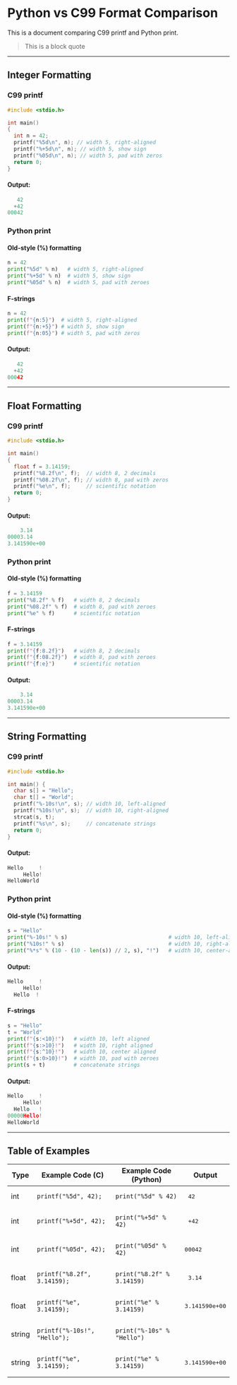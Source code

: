 # Python vs C99 Format Comparison
This is a document comparing C99 printf and Python print.
> This is a block quote


---
## Integer Formatting
### C99 printf
```C
#include <stdio.h>

int main()
{
  int n = 42;
  printf("%5d\n", n); // width 5, right-aligned
  printf("%+5d\n", n); // width 5, show sign
  printf("%05d\n", n); // width 5, pad with zeros
  return 0;
}
```
#### Output:
```C
   42
  +42
00042
```

### Python print
#### Old-style (%) formatting
```Python
n = 42
print("%5d" % n)   # width 5, right-aligned
print("%+5d" % n)  # width 5, show sign
print("%05d" % n)  # width 5, pad with zeroes
```
#### F-strings
```Python
n = 42
print(f"{n:5}")  # width 5, right-aligned
print(f"{n:+5}") # width 5, show sign
print(f"{n:05}") # width 5, pad with zeros
```
#### Output:
```Python
   42
  +42
00042
```

---
## Float Formatting
### C99 printf
```C
#include <stdio.h>

int main()
{
  float f = 3.14159;
  printf("%8.2f\n", f);  // width 8, 2 decimals
  printf("%08.2f\n", f); // width 8, pad with zeros
  printf("%e\n", f);     // scientific notation
  return 0;
}
```
#### Output:
```C
    3.14
00003.14
3.141590e+00
```
### Python print
#### Old-style (%) formatting
```Python
f = 3.14159
print("%8.2f" % f)   # width 8, 2 decimals
print("%08.2f" % f)  # width 8, pad with zeroes
print("%e" % f)      # scientific notation
```
#### F-strings
```Python
f = 3.14159
print(f"{f:8.2f}")   # width 8, 2 decimals
print(f"{f:08.2f}")  # width 8, pad with zeroes
print(f"{f:e}")      # scientific notation
```
#### Output:
```Python
    3.14
00003.14
3.141590e+00
```

---
## String Formatting
### C99 printf
```C
#include <stdio.h>

int main() {
  char s[] = "Hello";
  char t[] = "World";
  printf("%-10s!\n", s); // width 10, left-aligned
  printf("%10s!\n", s);  // width 10, right-aligned
  strcat(s, t);
  printf("%s\n", s);     // concatenate strings
  return 0;
}
```
#### Output:
```C
Hello     !
     Hello!
HelloWorld
```
### Python print
#### Old-style (%) formatting
```Python
s = "Hello"
print("%-10s!" % s)                                # width 10, left-aligned
print("%10s!" % s)                                 # width 10, right-aligned
print("%*s" % (10 - (10 - len(s)) // 2, s), "!")   # width 10, center-aligned
```
#### Output:
```Python
Hello     !
     Hello!
  Hello  !
```
#### F-strings
```Python
s = "Hello"
t = "World"
print(f"{s:<10}!")   # width 10, left aligned
print(f"{s:>10}!")   # width 10, right aligned
print(f"{s:^10}!")   # width 10, center aligned
print(f"{s:0>10}!")  # width 10, pad with zeroes
print(s + t)         # concatenate strings
```
#### Output:
```Python
Hello     !
     Hello!
  Hello   !
00000Hello!
HelloWorld
```

---
## Table of Examples
| Type | Example Code (C) | Example Code (Python) | Output |
|-----|-----|-----|-----|
| int |<pre><code>printf("%5d", 42);</code></pre>|<pre><code>print("%5d" % 42)</code></pre>|<pre>   42</pre>|
| int |<pre><code>printf("%+5d", 42);</code></pre>|<pre><code>print("%+5d" % 42)</code></pre>|<pre>  +42</pre>|
| int |<pre><code>printf("%05d", 42);</code></pre>|<pre><code>print("%05d" % 42)</code></pre>|<pre>00042</pre>|
|float|<pre><code>printf("%8.2f", 3.14159);</code></pre>|<pre><code>print("%8.2f" % 3.14159)</code></pre>|<pre>    3.14</pre>|
|float|<pre><code>printf("%e", 3.14159);</code></pre>|<pre><code>print("%e" % 3.14159)</code></pre>|<pre>3.141590e+00</pre>|
|string|<pre><code>printf("%-10s!", "Hello");</code></pre>|<pre><code>print("%-10s" % "Hello")</code></pre>|<pre></pre>|
|string|<pre><code>printf("%e", 3.14159);</code></pre>|<pre><code>print("%e" % 3.14159)</code></pre>|<pre>3.141590e+00</pre>|
